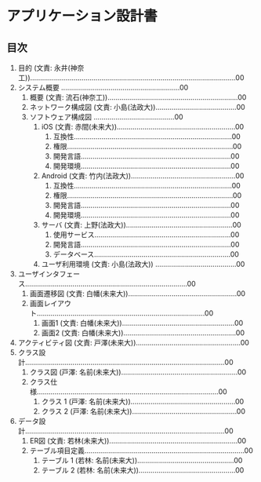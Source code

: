 # アプリケーション設計書

## 目次

1. ⽬的 (⽂責: 永井(神奈工))........................................................................................................00
2. システム概要 ............................................................00
    1. 概要 (⽂責: 流石(神奈工))..................................................................00
    2. ネットワーク構成図 (⽂責: 小島(法政⼤)).........................................00
    3. ソフトウェア構成図 .........................................00
        1. iOS (⽂責: 赤間(未来⼤))............................................................00
            1. 互換性................................................................................00
            2. 権限....................................................................................00
            3. 開発⾔語............................................................................00
            4. 開発環境............................................................................00
        2. Android (⽂責: 竹内(法政⼤)).....................................................00
            1. 互換性................................................................................00
            2. 権限....................................................................................00
            3. 開発⾔語............................................................................00
            4. 開発環境............................................................................00
        3. サーバ (⽂責: 上野(法政⼤))......................................................00
            1. 使⽤サービス.....................................................................00
            2. 開発⾔語............................................................................00
            3. データベース.....................................................................00
        4. ユーザ利⽤環境 (⽂責: 小島(法政⼤)) .........................................00
3. ユーザインタフェース..................................................................................00
    1. 画⾯遷移図 (⽂責: 白幡(未来⼤)).......................................................00
    2. 画⾯レイアウト.....................................................................................00
        1. 画⾯1 (⽂責: 白幡(未来⼤)).........................................................00
        2. 画⾯2 (⽂責: 白幡(未来⼤)).........................................................00
4. アクティビティ図 (⽂責: 戸澤(未来⼤)).....................................................00
5. クラス設計.....................................................................................................00
    1. クラス図 (戸澤: 名前(未来⼤))...........................................................00
    2. クラス仕様............................................................................................00
        1. クラス 1 (戸澤: 名前(未来⼤)).....................................................00
        2. クラス 2 (戸澤: 名前(未来⼤)).....................................................00
6. データ設計.....................................................................................................00
    1. ER図 (⽂責: 若林(未来⼤)).................................................................00
    2. テーブル項⽬定義.................................................................................00
        1. テーブル 1 (若林: 名前(未来⼤)).................................................00
        2. テーブル 2 (若林: 名前(未来⼤)).................................................00